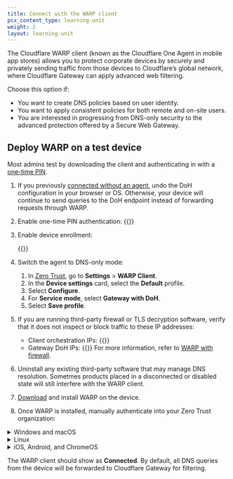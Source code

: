 ```yaml
---
title: Connect with the WARP client
pcx_content_type: learning-unit
weight: 2
layout: learning-unit
---
```


The Cloudflare WARP client (known as the Cloudflare One Agent in mobile app stores) allows you to protect corporate devices by securely and privately sending traffic from those devices to Cloudflare’s global network, where Cloudflare Gateway can apply advanced web filtering.

Choose this option if:

- You want to create DNS policies based on user identity.
- You want to apply consistent policies for both remote and on-site users.
- You are interested in progressing from DNS-only security to the advanced protection offered by a Secure Web Gateway.

## Deploy WARP on a test device

Most admins test by downloading the client and authenticating in with a [one-time PIN](/cloudflare-one/identity/one-time-pin/).

1. If you previously [connected without an agent](/learning-paths/dns-filtering/connect-devices/change-dns-resolver/), undo the DoH configuration in your browser or OS. Otherwise, your device will continue to send queries to the DoH endpoint instead of forwarding requests through WARP.
2. Enable one-time PIN authentication:
    {{<render file="_one-time-pin.md" productFolder="cloudflare-one">}}
3. Enable device enrollment:

    {{<render file="_device-enrollment.md" productFolder="cloudflare-one">}}

4. Switch the agent to DNS-only mode:
    1. In [Zero Trust](https://one.dash.cloudflare.com/), go to **Settings** > **WARP Client**.
    2. In the **Device settings** card, select the **Default** profile.
    3. Select **Configure**.
    4. For **Service mode**, select **Gateway with DoH**.
    5. Select **Save profile**.

5. If you are running third-party firewall or TLS decryption software, verify that it does not inspect or block traffic to these IP addresses:
    - Client orchestration IPs:
        {{<render file="_client-orchestration-ips.md" productFolder="cloudflare-one">}}
    - Gateway DoH IPs:
        {{<render file="_doh-ips.md" productFolder="cloudflare-one">}}
For more information, refer to [WARP with firewall](/cloudflare-one/connections/connect-devices/warp/deployment/firewall/).
6. Uninstall any existing third-party software that may manage DNS resolution. Sometmes products placed in a disconnected or disabled state will still interfere with the WARP client.
7. [Download](/cloudflare-one/connections/connect-devices/warp/download-warp/) and install WARP on the device.
8. Once WARP is installed, manually authenticate into your Zero Trust organization:

<details>
<summary>Windows and macOS</summary>
<div>

{{<render file="_enroll-windows-mac.md" productFolder="cloudflare-one">}}
</div>
</details>

<details>
<summary>Linux</summary>
<div>

{{<render file="_enroll-linux.md" productFolder="cloudflare-one">}}
</div>
</details>

<details>
<summary>iOS, Android, and ChromeOS</summary>
<div>

{{<render file="_enroll-ios-android.md" productFolder="cloudflare-one">}}

</div>
</details>

The WARP client should show as **Connected**. By default, all DNS queries from the device will be forwarded to Cloudflare Gateway for filtering.
